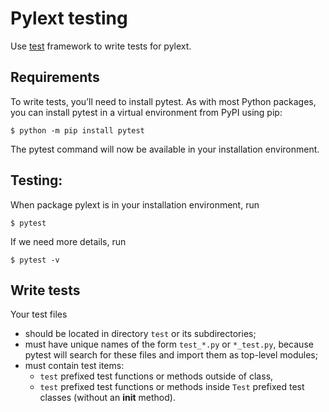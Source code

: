 # Pylext testing

Use [test](https://docs.pytest.org/en/6.2.x/contents.html) framework to write tests for pylext.

## Requirements

To write tests, you’ll need to install pytest. As with most Python packages, you can install pytest in a virtual environment from PyPI using pip:
```shell
$ python -m pip install pytest
```
The pytest command will now be available in your installation environment.

## Testing:

When package pylext is in your installation environment, run
```shell
$ pytest
```
If we need more details, run
```shell
$ pytest -v
```

## Write tests

Your test files
- should be located in directory `test` or its subdirectories;
- must have unique names of the form `test_*.py` or `*_test.py`, because pytest will search for these files and import them as top-level modules;
- must contain test items:
   * `test` prefixed test functions or methods outside of class,
   * `test` prefixed test functions or methods inside `Test` prefixed test classes (without an __init__ method).